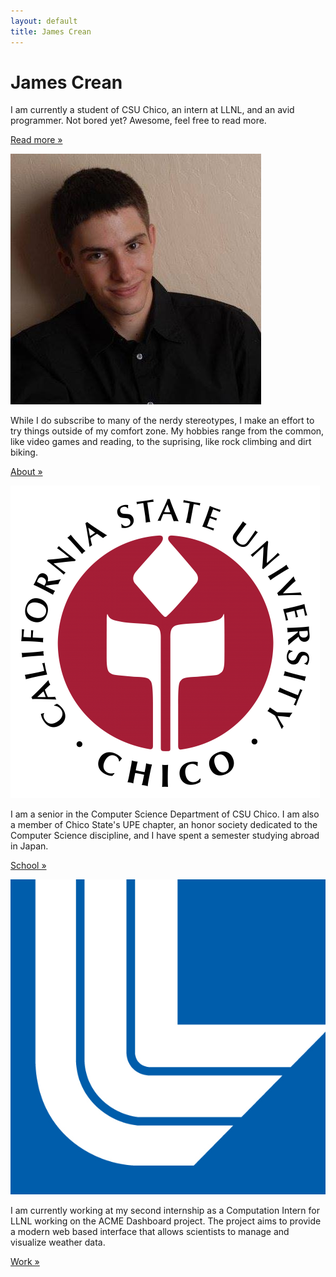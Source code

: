 ```yaml
---
layout: default
title: James Crean
---
```


<div class="hero-unit">
<p><h1>James Crean</h1>
<p>I am currently a student of CSU Chico, an intern at LLNL, and an avid programmer. Not bored yet? Awesome, feel free to read more.</p>
<p><a class="btn btn-primary btn-large" href="/about.html">Read more &raquo;</a></p></p></div>

<div class="row">
<!-- Main hero unit for a primary marketing message or call to action -->

<p>
<div class="span4">
<img class="index-images"src="/Data/media/images/me.jpg">
<p>While I do subscribe to many of the nerdy stereotypes, I make an effort to try things outside of my comfort zone. My hobbies range from the common, like video games and reading, to the suprising, like rock climbing and dirt biking. </p>
<p><a class="btn" href="/about.html">About &raquo;</a></p>
</div>
<div class="span4">
<img class="index-images"src="/Data/media/images/csuchico.png">
<p>I am a senior in the Computer Science Department of CSU Chico. I am also a member of Chico State's UPE chapter, an honor society dedicated to the Computer Science discipline, and I have spent a semester studying abroad in Japan.</p>
<p><a class="btn" href="#">School &raquo;</a></p>
</div>
<div class="span4">
<img class="index-images"src="/Data/media/images/llnl.jpg">
<p>I am currently working at my second internship as a Computation Intern for LLNL working on the ACME Dashboard project. The project aims to provide a modern web based interface that allows scientists to manage and visualize weather data.</p>
<p><a class="btn" href="#">Work &raquo;</a></p>
</div>
</p></div> 
